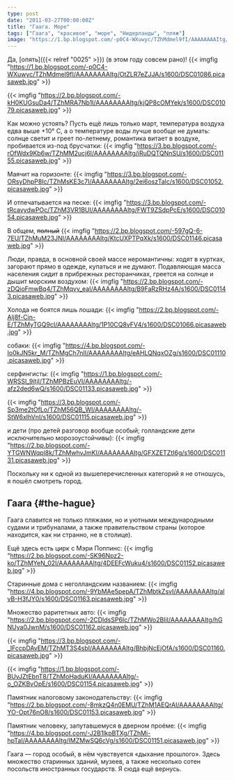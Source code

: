 ```yaml
---
type: post
date: "2011-03-27T00:00:00Z"
title: "Гаага. Море"
tags: ["Гаага", "красивое", "море", "Нидерланды", "пляж"]
image: "https://1.bp.blogspot.com/-p0C4-WXuwyc/TZhMdmel9fI/AAAAAAAAItg/OtZLR7eZJJA/s1600/DSC01086.picasaweb.jpg"
---
```


Да, [опять]({{< relref "0025" >}}) (в этом году совсем рано)!
{{< imgfig "https://1.bp.blogspot.com/-p0C4-WXuwyc/TZhMdmel9fI/AAAAAAAAItg/OtZLR7eZJJA/s1600/DSC01086.picasaweb.jpg" >}}

{{< imgfig "https://2.bp.blogspot.com/-kH0KUGsuDa4/TZhMRA7Nb1I/AAAAAAAAItg/kjQP8cOMYek/s1600/DSC01079.picasaweb.jpg" >}}

<!--more-->

Как можно устоять? Пусть ещё лишь только март, температура воздуха едва выше +10° C, а о температуре воды лучше вообще не думать: солнце светит и греет по-летнему, романтика витает в воздухе, пробивается из-под брусчатки:
{{< imgfig "https://3.bp.blogspot.com/-rOfWdx9Kb6w/TZhMM2ucj6I/AAAAAAAAItg/iRuDQTQNnSU/s1600/DSC01155.picasaweb.jpg" >}}

Маячит на горизонте:
{{< imgfig "https://3.bp.blogspot.com/-ORsyDhpP8Ic/TZhMsKE3c7I/AAAAAAAAItg/2ei6oszTalc/s1600/DSC01052.picasaweb.jpg" >}}

И отпечатывается на песке:
{{< imgfig "https://3.bp.blogspot.com/-tRcavydwPOc/TZhM3VR1BUI/AAAAAAAAItg/FWT9ZSdpPcE/s1600/DSC01054.picasaweb.jpg" >}}

В общем, ~~полный~~
{{< imgfig "https://2.bp.blogspot.com/-597gQ-6-7EU/TZhMuM23JNI/AAAAAAAAItg/KtcUXPTPqXk/s1600/DSC01146.picasaweb.jpg" >}}

Люди, правда, в основной своей массе неромантичны: ходят в куртках, загорают прямо в одежде, купаться и не думают. Подавляющая масса населения сидит в прибрежных ресторанчиках, греется на солнце и дышит морским воздухом:
{{< imgfig "https://2.bp.blogspot.com/-zDQioFmwBq4/TZhMqvy_eaI/AAAAAAAAItg/B9FaRzRHz4A/s1600/DSC01143.picasaweb.jpg" >}}

Холода не боятся лишь лошади:
{{< imgfig "https://2.bp.blogspot.com/-Alj8f-Cin-E/TZhMyTGQ9cI/AAAAAAAAItg/1P10CQ8vFV4/s1600/DSC01066.picasaweb.jpg" >}}

собаки:
{{< imgfig "https://4.bp.blogspot.com/-Io0kJN5kr_M/TZhMgCh7nII/AAAAAAAAItg/eAHLQNqxOZg/s1600/DSC01110.picasaweb.jpg" >}}

серфингисты:
{{< imgfig "https://1.bp.blogspot.com/-WRSSI_9itjI/TZhMPBzEuVI/AAAAAAAAItg/-afz2ded6wQ/s1600/DSC01133.picasaweb.jpg" >}}

{{< imgfig "https://3.bp.blogspot.com/-Sp3me2tOfLo/TZhM56QB_WI/AAAAAAAAItg/-StW6xIhVnI/s1600/DSC01115.picasaweb.jpg" >}}

и дети (про детей разговор вообще особый; голландские дети исключительно морозоустойчивы):
{{< imgfig "https://2.bp.blogspot.com/-YTGWNWqpl8k/TZhMwhvJmKI/AAAAAAAAItg/GFXZETZtI6g/s1600/DSC01131.picasaweb.jpg" >}}

Поскольку ни к одной из вышеперечисленных категорий я не отношусь, я пошёл смотреть город.

## Гаага {#the-hague}

Гаага славится не только пляжами, но и уютными международными судами и трибуналами, а также правительством страны (которое находится, как ни странно, не в столице).

Ещё здесь есть цирк с Мэри Поппинс:
{{< imgfig "https://2.bp.blogspot.com/-SK96Npz2-ko/TZhMYeN_02I/AAAAAAAAItg/4DEEFcWuku4/s1600/DSC01152.picasaweb.jpg" >}}

Старинные дома с неголландским названием:
{{< imgfig "https://4.bp.blogspot.com/-9YbMAe5pepA/TZhMbtkZsvI/AAAAAAAAItg/alvB-H3fJY0/s1600/DSC01163.picasaweb.jpg" >}}

Множество раритетных авто:
{{< imgfig "https://2.bp.blogspot.com/-2CDIdsSP6Ic/TZhMWo2BIiI/AAAAAAAAItg/hGNUya0JwnM/s1600/DSC01162.picasaweb.jpg" >}}

{{< imgfig "https://3.bp.blogspot.com/-_IFccpDAvEM/TZhMT3S4sbI/AAAAAAAAItg/BhbjNcEjOfA/s1600/DSC01160.picasaweb.jpg" >}}

{{< imgfig "https://1.bp.blogspot.com/-BUvJZtEbnT8/TZhMoHaduKI/AAAAAAAAItg/-o_OZKBvOpE/s1600/DSC01154.picasaweb.jpg" >}}

Памятник налоговому законодательству:
{{< imgfig "https://2.bp.blogspot.com/-8mkzQ4n0EMU/TZhM1AEQrAI/AAAAAAAAItg/YO-Opt76nO8/s1600/DSC01153.picasaweb.jpg" >}}

Памятник человеку, запутавшемуся в дверном проёме:
{{< imgfig "https://4.bp.blogspot.com/-J2B1lkpBTXg/TZhMi-hpTaI/AAAAAAAAItg/IMZMwSQ6cVg/s1600/DSC01151.picasaweb.jpg" >}}

Гаага — город особый, в нём чувствуется «дыхание прошлого». Здесь множество старинных зданий, музеев, а также несколько сотен посольств иностранных государств. Я сюда ещё вернусь.
